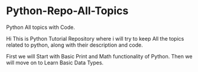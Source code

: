 # Python-Repo-All-Topics
 Python All topics with Code.


Hi This is Python Tutorial Repository where i will try to keep All the topics related to python, along with their description and code. 

First we will Start with Basic Print and Math functionality of Python. Then we will move on to Learn Basic Data Types. 

